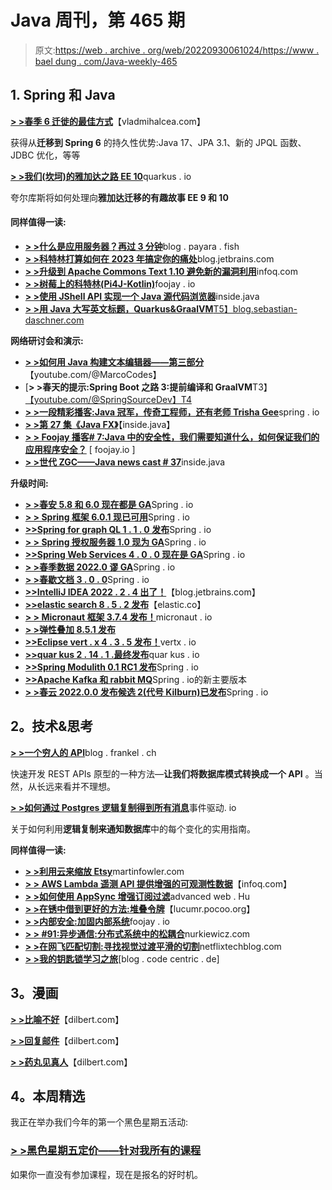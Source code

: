# Java 周刊，第 465 期

> 原文:[https://web . archive . org/web/20220930061024/https://www . bael dung . com/Java-weekly-465](https://web.archive.org/web/20220930061024/https://www.baeldung.com/java-weekly-465)

## 1. **Spring 和 Java**

[**> >春季 6 迁徙的最佳方式**](https://web.archive.org/web/20221125142849/https://vladmihalcea.com/spring-6-migration/)【vladmihalcea.com】

获得从**迁移到 Spring 6** 的持久性优势:Java 17、JPA 3.1、新的 JPQL 函数、JDBC 优化，等等

[****> >我们(坎坷)的雅加达之路 EE 10****](https://web.archive.org/web/20221125142849/https://quarkus.io/blog/our-bumpy-road-to-jakarta-ee-10/)quarkus . io

夸尔库斯将如何处理向**雅加达迁移的有趣故事 EE 9 和 10**

#### **同样值得一读:**

*   [****> >什么是应用服务器？再过 3 分钟****](https://web.archive.org/web/20221125142849/https://blog.payara.fish/what-is-an-application-server-jakarta-ee)blog . payara . fish
*   [****> >科特林打算如何在 2023 年搞定你的痛处****](https://web.archive.org/web/20221125142849/https://blog.jetbrains.com/kotlin/2022/11/how-kotlin-is-going-to-fix-your-pains-in-2023/)blog.jetbrains.com
*   [****> >升级到 Apache Commons Text 1.10 避免新的漏洞利用****](https://web.archive.org/web/20221125142849/https://www.infoq.com/news/2022/11/apache-commons-vulnerability/)infoq.com
*   [****> >树莓上的科特林(Pi4J-Kotlin)****](https://web.archive.org/web/20221125142849/https://foojay.io/today/kotlin-on-the-raspberrypi-pi4j-kotlin/)foojay . io
*   [****> >使用 JShell API 实现一个 Java 源代码浏览器****](https://web.archive.org/web/20221125142849/https://inside.java/2022/11/21/jshell-java-source-browser/)inside.java
*   [****> >用 Java 大写英文标题，Quarkus&GraalVM****T5】blog.sebastian-daschner.com](https://web.archive.org/web/20221125142849/https://blog.sebastian-daschner.com/entries/capitalize-titles)

**网络研讨会和演示:**

*   [**> >如何用 Java 构建文本编辑器——第三部分**](https://web.archive.org/web/20221125142849/https://youtu.be/72Dt_U9DQh4)【youtube.com/@MarcoCodes】
*   [**> >春天的提示:Spring Boot 之路 3:提前编译和 GraalVM**T3】[【youtube.com/@SpringSourceDev】T4](https://web.archive.org/web/20221125142849/https://youtu.be/TOfYlLjXufw)
*   [****> >一段精彩播客:Java 冠军，传奇工程师，还有老师 Trisha Gee****](https://web.archive.org/web/20221125142849/https://spring.io/blog/2022/11/17/a-bootiful-podcast-java-champion-legendary-engineer-and-teacher-trisha-gee)spring . io
*   [**> >第 27 集《Java FX》**](https://web.archive.org/web/20221125142849/https://inside.java/2022/11/18/podcast-027/)【inside.java】
*   [****> > Foojay 播客# 7:Java 中的安全性，我们需要知道什么，如何保证我们的应用程序安全？****](https://web.archive.org/web/20221125142849/https://foojay.io/today/foojay-podcast-7/) [ foojay.io ]
*   [****> >世代 ZGC——Java news cast # 37****](https://web.archive.org/web/20221125142849/https://inside.java/2022/11/17/insidejava-newscast-037/)inside.java

**升级时间:**

*   [****> >春安 5.8 和 6.0 现在都是 GA****](https://web.archive.org/web/20221125142849/https://spring.io/blog/2022/11/21/spring-security-5-8-and-6-0-are-now-ga)Spring . io
*   [**> > Spring 框架 6.0.1 现已可用**](https://web.archive.org/web/20221125142849/https://spring.io/blog/2022/11/23/spring-framework-6-0-1-available-now)Spring . io
*   [**>>Spring for graph QL 1 . 1 . 0 发布**](https://web.archive.org/web/20221125142849/https://spring.io/blog/2022/11/23/spring-for-graphql-1-1-0-released)Spring . io
*   [**> > Spring 授权服务器 1.0 现为 GA**](https://web.archive.org/web/20221125142849/https://spring.io/blog/2022/11/22/spring-authorization-server-1-0-is-now-ga)Spring . io
*   [**>>Spring Web Services 4 . 0 . 0 现在是 GA**](https://web.archive.org/web/20221125142849/https://spring.io/blog/2022/11/21/spring-web-services-4-0-0-is-now-ga)Spring . io
*   [****> >春季数据 2022.0 谬 GA****](https://web.archive.org/web/20221125142849/https://spring.io/blog/2022/11/18/spring-data-2022-0-goes-ga)Spring . io
*   [**> >春歇文档 3 . 0 . 0**](https://web.archive.org/web/20221125142849/https://spring.io/blog/2022/11/21/spring-rest-docs-3-0-0)Spring . io
*   [**>>IntelliJ IDEA 2022 . 2 . 4 出了！**](https://web.archive.org/web/20221125142849/https://blog.jetbrains.com/idea/2022/11/intellij-idea-2022-2-4/)【blog.jetbrains.com】
*   [**>>elastic search 8 . 5 . 2 发布**](https://web.archive.org/web/20221125142849/https://www.elastic.co/guide/en/elasticsearch/reference/8.5/release-notes-8.5.2.html)【elastic.co】
*   [****> > Micronaut 框架 3.7.4 发布！****](https://web.archive.org/web/20221125142849/https://micronaut.io/2022/11/17/micronaut-framework-3-7-4-released/)micronaut . io
*   [****> >弹性叠加 8.5.1 发布****](https://web.archive.org/web/20221125142849/https://www.elastic.co/blog/elastic-stack-8-5-1-released)
*   [****>>Eclipse vert . x 4 . 3 . 5 发布！****](https://web.archive.org/web/20221125142849/https://vertx.io/blog/eclipse-vert-x-4-3-5/)vertx . io
*   [****>>quar kus 2 . 14 . 1 .最终发布****](https://web.archive.org/web/20221125142849/https://quarkus.io/blog/quarkus-2-14-1-final-released/)quar kus . io
*   [**>>Spring Modulith 0.1 RC1 发布**](https://web.archive.org/web/20221125142849/https://spring.io/blog/2022/11/17/spring-modulith-0-1-rc1-released)Spring . io
*   [****>>Apache Kafka 和 rabbit MQ****](https://web.archive.org/web/20221125142849/https://spring.io/blog/2022/11/21/new-major-releases-of-spring-for-apache-kafka-and-spring-for-rabbitmq)Spring . io的新主要版本
*   [****> >春云 2022.0.0 发布候选 2(代号 Kilburn)已发布****](https://web.archive.org/web/20221125142849/https://spring.io/blog/2022/11/18/spring-cloud-2022-0-0-release-candidate-2-codename-kilburn-has-been-released)Spring . io

## **2。技术&思考**

[****> >一个穷人的 API****](https://web.archive.org/web/20221125142849/https://blog.frankel.ch/poor-man-api/)blog . frankel . ch

快速开发 REST APIs 原型的一种方法—**让我们将数据库模式转换成一个 API** 。当然，从长远来看并不理想。

[****> >如何通过 Postgres 逻辑复制得到所有消息****](https://web.archive.org/web/20221125142849/https://event-driven.io/en/how_to_get_all_messages_through_postgres_logical_replication/)事件驱动. io

关于如何利用**逻辑复制来通知数据库**中的每个变化的实用指南。

**同样值得一读:**

*   [****> >利用云来缩放 Etsy****](https://web.archive.org/web/20221125142849/https://martinfowler.com/articles/bottlenecks-of-scaleups/etsy-cloud-scale.html)martinfowler.com
*   [**> > AWS Lambda 遥测 API 提供增强的可观测性数据**](https://web.archive.org/web/20221125142849/https://www.infoq.com/news/2022/11/lambda-telemetry-api/)【infoq.com】
*   [**> >如何使用 AppSync 增强订阅过滤**](https://web.archive.org/web/20221125142849/https://advancedweb.hu/how-to-use-appsync-enhanced-subscription-filtering/)advanced web . Hu
*   [**> >在锈中借到更好的方法:堆叠令牌**](https://web.archive.org/web/20221125142849/https://lucumr.pocoo.org/2022/11/23/stack-tokens/)【lucumr.pocoo.org】
*   [****> >内部安全:加固内部系统****](https://web.archive.org/web/20221125142849/https://foojay.io/today/internal-security-hardening-internal-systems/)foojay . io
*   [****> > #91:异步通信:分布式系统中的松耦合****](https://web.archive.org/web/20221125142849/https://nurkiewicz.com/91)nurkiewicz.com
*   [****> >在网飞匹配切割:寻找视觉过渡平滑的切割****](https://web.archive.org/web/20221125142849/https://netflixtechblog.com/match-cutting-at-netflix-finding-cuts-with-smooth-visual-transitions-31c3fc14ae59)netflixtechblog.com
*   [**> >我的钥匙锁学习之旅**](https://web.archive.org/web/20221125142849/https://blog.codecentric.de/my-keycloak-learning-journey)[blog . code centric . de]

## **3。漫画**

[**> >比喻不好**](https://web.archive.org/web/20221125142849/https://dilbert.com/strip/2022-11-24)【dilbert.com】

[**> >回复邮件**](https://web.archive.org/web/20221125142849/https://dilbert.com/strip/2022-11-23)【dilbert.com】

[**> >药丸见真人**](https://web.archive.org/web/20221125142849/https://dilbert.com/strip/2022-11-21)【dilbert.com】

## **4。本周精选**

我正在举办我们今年的第一个黑色星期五活动:

### [**> >黑色星期五定价——针对我所有的课程**](/web/20221125142849/https://www.baeldung.com/black-friday-jw)

如果你一直没有参加课程，现在是报名的好时机。